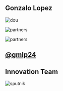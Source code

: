 ## Gonzalo Lopez 

![dou](https://www.cloudbees.com/sites/default/files/20170704001638_logo_dou_1.png)


![partners](../../../img/partners.png)


![partners](../../../img/locations_dou.png)


<!-- .slide: data-background="../../../img/twitter-logo.jpg" data-background-size="contain" -->

## [@gmlp24](https://twitter.com/gmlp24)


## Innovation Team

![sputnik](img/sputnik.png)